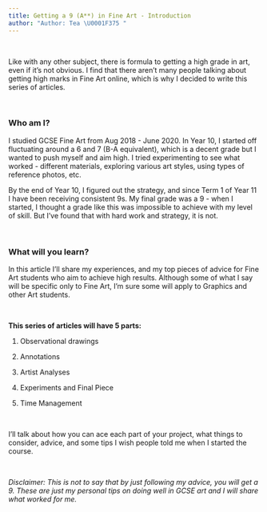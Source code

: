```yaml
---
title: Getting a 9 (A**) in Fine Art - Introduction
author: "Author: Tea \U0001F375 "
---
```


 

Like with any other subject, there is formula to getting a high grade in art,
even if it’s not obvious. I find that there aren’t many people talking about
getting high marks in Fine Art online, which is why I decided to write this
series of articles.

 

### Who am I?

I studied GCSE Fine Art from Aug 2018 - June 2020. In Year 10, I started off
fluctuating around a 6 and 7 (B-A equivalent), which is a decent grade but I
wanted to push myself and aim high. I tried experimenting to see what worked -
different materials, exploring various art styles, using types of reference
photos, etc.

By the end of Year 10, I figured out the strategy, and since Term 1 of Year 11 I
have been receiving consistent 9s. My final grade was a 9 - when I started, I
thought a grade like this was impossible to achieve with my level of skill. But
I’ve found that with hard work and strategy, it is not.

 

### What will you learn?

In this article I’ll share my experiences, and my top pieces of advice for Fine
Art students who aim to achieve high results. Although some of what I say will
be specific only to Fine Art, I’m sure some will apply to Graphics and other Art
students.

 

**This series of articles will have 5 parts:**

1.  Observational drawings

2.  Annotations

3.  Artist Analyses

4.  Experiments and Final Piece

5.  Time Management

 

I’ll talk about how you can ace each part of your project, what things to
consider, advice, and some tips I wish people told me when I started the course.

 

*Disclaimer: This is not to say that by just following my advice, you will get a
9. These are just my personal tips on doing well in GCSE art and I will share
what worked for me.*
